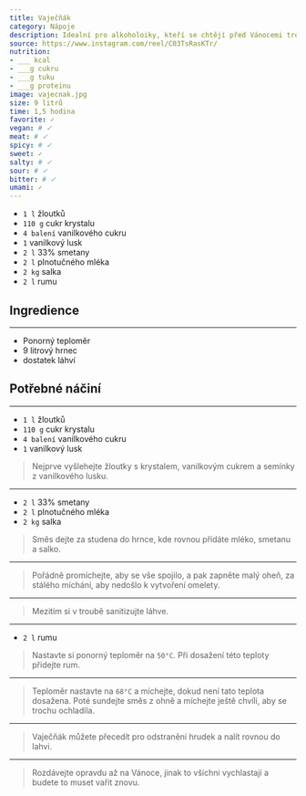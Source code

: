 ```yaml
---
title: Vaječňák
category: Nápoje
description: Idealní pro alkoholoiky, kteří se chtějí před Vánocemi trochu zklidnit.
source: https://www.instagram.com/reel/C03TsRasKTr/
nutrition:
- ___ kcal
- ___g cukru
- ___g tuku
- ___g proteinu
image: vajecnak.jpg
size: 9 litrů 
time: 1,5 hodina
favorite: ✓
vegan: # ✓
meat: # ✓
spicy: # ✓
sweet: ✓
salty: # ✓
sour: # ✓
bitter: # ✓
umami: ✓
---
```


* `1 l` žloutků
* `110 g` cukr krystalu
* `4 balení` vanilkového cukru
* `1` vanilkový lusk
* `2 l` 33% smetany
* `2 l` plnotučného mléka
* `2 kg` salka
* `2 l` rumu

## **Ingredience**

---

* Ponorný teploměr
* 9 litrový hrnec
* dostatek láhví

## **Potřebné náčiní**

---

* `1 l` žloutků
* `110 g` cukr krystalu
* `4 balení` vanilkového cukru
* `1` vanilkový lusk

> Nejprve vyšlehejte žloutky s krystalem, vanilkovým cukrem a semínky z vanilkového lusku.

---

* `2 l` 33% smetany
* `2 l` plnotučného mléka
* `2 kg` salka

> Směs dejte za studena do hrnce, kde rovnou přidáte mléko, smetanu a salko.

---

> Pořádně promíchejte, aby se vše spojilo, a pak zapněte malý oheň, za stálého míchání, aby nedošlo k vytvoření omelety.

---

> Mezitím si v troubě sanitizujte láhve.

---

* `2 l` rumu

> Nastavte si ponorný teploměr na `50°C`. Při dosažení této teploty přidejte rum.

---

> Teploměr nastavte na `68°C` a míchejte, dokud není tato teplota dosažena. Poté sundejte směs z ohně a míchejte ještě chvíli, aby se trochu ochladila.

---

> Vaječňák můžete přecedít pro odstranění hrudek a nalít rovnou do lahvi.

---

> Rozdávejte opravdu až na Vánoce, jinak to všichni vychlastají a budete to muset vařit znovu.